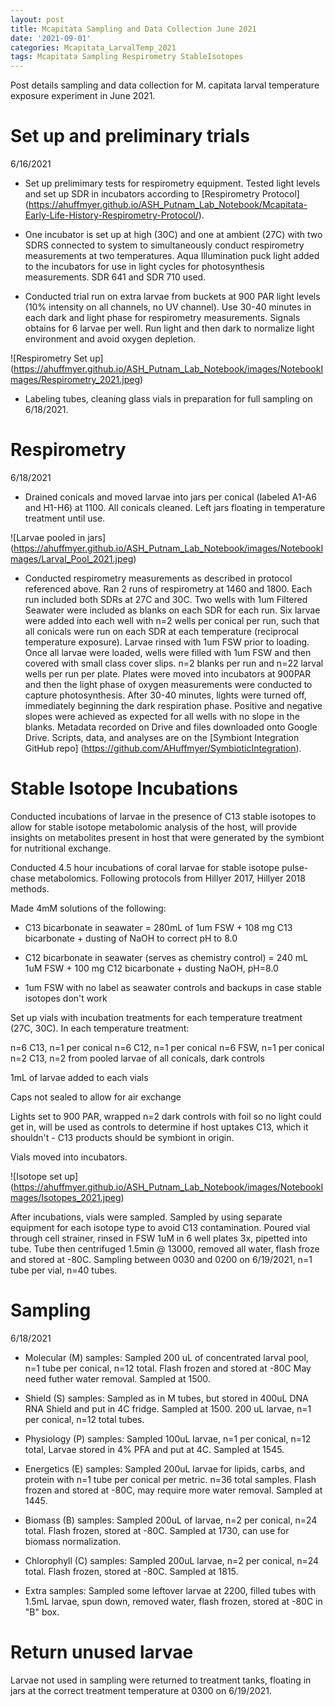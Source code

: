 ```yaml
---
layout: post
title: Mcapitata Sampling and Data Collection June 2021
date: '2021-09-01'
categories: Mcapitata_LarvalTemp_2021
tags: Mcapitata Sampling Respirometry StableIsotopes
---
```

Post details sampling and data collection for M. capitata larval temperature exposure experiment in June 2021. 

# Set up and preliminary trials  

6/16/2021

* Set up prelimimary tests for respirometry equipment. Tested light levels and set up SDR in incubators according to [Respirometry Protocol] (https://ahuffmyer.github.io/ASH_Putnam_Lab_Notebook/Mcapitata-Early-Life-History-Respirometry-Protocol/). 

* One incubator is set up at high (30C) and one at ambient (27C) with two SDRS connected to system to simultaneously conduct respirometry measurements at two temperatures. Aqua Illumination puck light added to the incubators for use in light cycles for photosynthesis measurements. SDR 641 and SDR 710 used.  

* Conducted trial run on extra larvae from buckets at 900 PAR light levels (10% intensity on all channels, no UV channel). Use 30-40 minutes in each dark and light phase for respirometry measurements. Signals obtains for 6 larvae per well. Run light and then dark to normalize light environment and avoid oxygen depletion. 

![Respirometry Set up] (https://ahuffmyer.github.io/ASH_Putnam_Lab_Notebook/images/NotebookImages/Respirometry_2021.jpeg) 

* Labeling tubes, cleaning glass vials in preparation for full sampling on 6/18/2021. 


# Respirometry

6/18/2021 

* Drained conicals and moved larvae into jars per conical (labeled A1-A6 and H1-H6) at 1100. All conicals cleaned. Left jars floating in temperature treatment until use. 

![Larvae pooled in jars] (https://ahuffmyer.github.io/ASH_Putnam_Lab_Notebook/images/NotebookImages/Larval_Pool_2021.jpeg) 

* Conducted respirometry measurements as described in protocol referenced above. Ran 2 runs of respirometry at 1460 and 1800. Each run included both SDRs at 27C and 30C. Two wells with 1um Filtered Seawater were included as blanks on each SDR for each run. Six larvae were added into each well with n=2 wells per conical per run, such that all conicals were run on each SDR at each temperature (reciprocal temperature exposure). Larvae rinsed with 1um FSW prior to loading. Once all larvae were loaded, wells were filled with 1um FSW and then covered with small class cover slips. n=2 blanks per run and n=22 larval wells per run per plate. Plates were moved into incubators at 900PAR and then the light phase of oxygen measurements were conducted to capture photosynthesis. After 30-40 minutes, lights were turned off, immediately beginning the dark respiration phase. Positive and negative slopes were achieved as expected for all wells with no slope in the blanks. Metadata recorded on Drive and files downloaded onto Google Drive. Scripts, data, and analyses are on the [Symbiont Integration GitHub repo] (https://github.com/AHuffmyer/SymbioticIntegration). 

# Stable Isotope Incubations

Conducted incubations of larvae in the presence of C13 stable isotopes to allow for stable isotope metabolomic analysis of the host, will provide insights on metabolites present in host that were generated by the symbiont for nutritional exchange. 

Conducted 4.5 hour incubations of coral larvae for stable isotope pulse-chase metabolomics. Following protocols from Hillyer 2017, Hillyer 2018 methods. 

Made 4mM solutions of the following: 

* C13 bicarbonate in seawater = 280mL of 1um FSW + 108 mg C13 bicarbonate + dusting of NaOH to correct pH to 8.0

* C12 bicarbonate in seawater (serves as chemistry control) = 240 mL 1uM FSW + 100 mg C12 bicarbonate + dusting NaOH, pH=8.0

* 1um FSW with no label as seawater controls and backups in case stable isotopes don't work 

Set up vials with incubation treatments for each temperature treatment (27C, 30C). In each temperature treatment: 

n=6 C13, n=1 per conical
n=6 C12, n=1 per conical
n=6 FSW, n=1 per conical
n=2 C13, n=2 from pooled larvae of all conicals, dark controls

1mL of larvae added to each vials

Caps not sealed to allow for air exchange

Lights set to 900 PAR, wrapped n=2 dark controls with foil so no light could get in, will be used as controls to determine if host uptakes C13, which it shouldn't - C13 products should be symbiont in origin. 

Vials moved into incubators. 

![Isotope set up] (https://ahuffmyer.github.io/ASH_Putnam_Lab_Notebook/images/NotebookImages/Isotopes_2021.jpeg) 

After incubations, vials were sampled. Sampled by using separate equipment for each isotope type to avoid C13 contamination. Poured vial through cell strainer, rinsed in FSW 1uM in 6 well plates 3x, pipetted into tube. Tube then centrifuged 1.5min @ 13000, removed all water, flash froze and stored at -80C. Sampling between 0030 and 0200 on 6/19/2021, n=1 tube per vial, n=40 tubes. 

# Sampling

6/18/2021  

* Molecular (M) samples: Sampled 200 uL of concentrated larval pool, n=1 tube per conical, n=12 total. Flash frozen and stored at -80C May need futher water removal. Sampled at 1500. 

* Shield (S) samples: Sampled as in M tubes, but stored in 400uL DNA RNA Shield and put in 4C fridge. Sampled at 1500. 200 uL larvae, n=1 per conical, n=12 total tubes. 

* Physiology (P) samples: Sampled 100uL larvae, n=1 per conical, n=12 total, Larvae stored in 4% PFA and put at 4C. Sampled at 1545. 

* Energetics (E) samples: Sampled 200uL larvae for lipids, carbs, and protein with n=1 tube per conical per metric. n=36 total samples. Flash frozen and stored at -80C, may require more water removal. Sampled at 1445. 

* Biomass (B) samples: Sampled 200uL of larvae, n=2 per conical, n=24 total. Flash frozen, stored at -80C. Sampled at 1730, can use for biomass normalization. 

* Chlorophyll (C) samples: Sampled 200uL larvae, n=2 per conical, n=24 total. Flash frozen, stored at -80C. Sampled at 1815. 

* Extra samples: Sampled some leftover larvae at 2200, filled tubes with 1.5mL larvae, spun down, removed water, flash frozen, stored at -80C in "B" box. 

# Return unused larvae

Larvae not used in sampling were returned to treatment tanks, floating in jars at the correct treatment temperature at 0300 on 6/19/2021. 